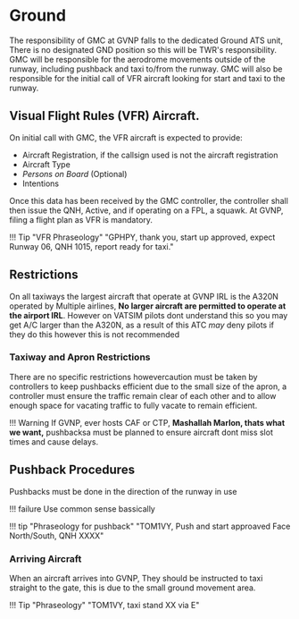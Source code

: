 # Ground
The responsibility of GMC at GVNP falls to the dedicated Ground ATS unit, There is no designated GND position so this will be TWR's responsibility. GMC will be responsible for the aerodrome movements outside of the runway, including pushback and taxi to/from the runway. GMC will also be responsible for the initial call of VFR aircraft looking for start and taxi to the runway.

## Visual Flight Rules (VFR) Aircraft.
On initial call with GMC, the VFR aircraft is expected to provide:

* Aircraft Registration, if the callsign used is not the aircraft registration
* Aircraft Type
* *Persons on Board* (Optional)
* Intentions

Once this data has been received by the GMC controller, the controller shall then issue the QNH, Active, and if operating on a FPL, a squawk.
At GVNP, filing a flight plan as VFR is mandatory.

!!! Tip "VFR Phraseology"
    "GPHPY, thank you, start up approved, expect Runway 06, QNH 1015, report ready for taxi."


## Restrictions

On all taxiways the largest aircraft that operate at GVNP IRL is the A320N operated by Multiple airlines, **No larger aircraft are permitted to operate at the airport IRL**. However on VATSIM pilots dont understand this so you may get A/C larger than the A320N, as a result of this ATC *may* deny pilots if they do this however this is not recommended


### Taxiway and Apron Restrictions

There are no specific restrictions howevercaution must be taken by controllers to keep pushbacks efficient due to the small size of the apron, a controller must ensure the traffic remain clear of each other and to allow enough space for vacating traffic to fully vacate to remain efficient.

!!! Warning
    If GVNP, ever hosts CAF or CTP, **Mashallah Marlon, thats what we want,** pushbacksa must be planned to ensure aircraft dont miss slot times and cause delays.

## Pushback Procedures

Pushbacks must be done in the direction of the runway in use

!!! failure
    Use common sense bassically


!!! tip "Phraseology for pushback"
    "TOM1VY, Push and start approaved Face North/South, QNH XXXX"



### Arriving Aircraft
When an aircraft arrives into GVNP, They should be instructed to taxi straight to the gate, this is due to the small ground movement area.

!!! Tip "Phraseology"
    "TOM1VY, taxi stand XX via E"
